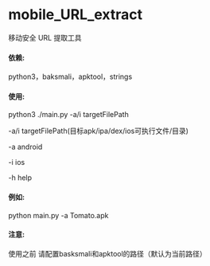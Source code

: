 # mobile_URL_extract
移动安全 URL 提取工具 
#### 依赖:
python3，baksmali，apktool，strings

#### 使用:
python3 ./main.py -a/i targetFilePath

-a/i targetFilePath(目标apk/ipa/dex/ios可执行文件/目录)

-a android

-i ios

-h help

#### 例如:
python main.py -a Tomato.apk

#### 注意:
使用之前 请配置basksmali和apktool的路径（默认为当前路径）
